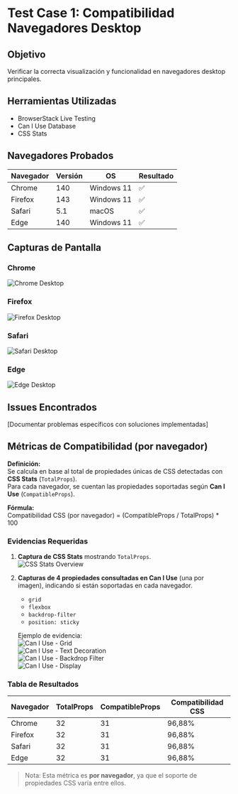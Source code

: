 # Test Case 1: Compatibilidad Navegadores Desktop

## Objetivo
Verificar la correcta visualización y funcionalidad en navegadores desktop principales.

## Herramientas Utilizadas
- BrowserStack Live Testing
- Can I Use Database
- CSS Stats

## Navegadores Probados
| Navegador | Versión | OS | Resultado |
|-----------|---------|----|-----------|
| Chrome | 140 | Windows 11 | ✅ |
| Firefox | 143 | Windows 11 | ✅ |
| Safari | 5.1 | macOS | ✅ |
| Edge | 140 | Windows 11 | ✅ |

## Capturas de Pantalla
### Chrome
![Chrome Desktop](../screenshots/chrome-desktop.png)

### Firefox
![Firefox Desktop](../screenshots/firefox-desktop.png)

### Safari
![Safari Desktop](../screenshots/safari-desktop.png)

### Edge
![Edge Desktop](../screenshots/edge-desktop.png)

## Issues Encontrados
[Documentar problemas específicos con soluciones implementadas]

## Métricas de Compatibilidad (por navegador)

**Definición:**  
Se calcula en base al total de propiedades únicas de CSS detectadas con **CSS Stats** (`TotalProps`).  
Para cada navegador, se cuentan las propiedades soportadas según **Can I Use** (`CompatibleProps`).  

**Fórmula:**  
Compatibilidad CSS (por navegador) = (CompatibleProps / TotalProps) * 100

### Evidencias Requeridas
1. **Captura de CSS Stats** mostrando `TotalProps`.  
   ![CSS Stats Overview](../screenshots/css-stats.png)

2. **Capturas de 4 propiedades consultadas en Can I Use** (una por imagen), indicando si están soportadas en cada navegador.  
   - `grid`  
   - `flexbox`  
   - `backdrop-filter`  
   - `position: sticky`  

   Ejemplo de evidencia:  
   ![Can I Use - Grid](../screenshots/caniuse-grid.png)  
   ![Can I Use - Text Decoration](../screenshots/caniuse-text-decoration.png)  
   ![Can I Use - Backdrop Filter](../screenshots/caniuse-backdrop-filter.png)  
   ![Can I Use - Display](../screenshots/caniuse-display.png)  

### Tabla de Resultados
| Navegador | TotalProps | CompatibleProps | Compatibilidad CSS |
|-----------|------------|-----------------|---------------------|
| Chrome | 32 | 31 | 96,88% |
| Firefox | 32 | 31 | 96,88% |
| Safari | 32 | 31 | 96,88% |
| Edge | 32 | 31 | 96,88% |

> Nota: Esta métrica es **por navegador**, ya que el soporte de propiedades CSS varía entre ellos.
